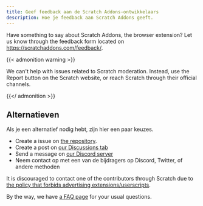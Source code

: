 ```yaml
---
title: Geef feedback aan de Scratch Addons-ontwikkelaars 
description: Hoe je feedback aan Scratch Addons geeft. 
---
```


Have something to say about Scratch Addons, the browser extension? Let us know through the feedback form located on https://scratchaddons.com/feedback/.

{{< admonition warning >}}

We can't help with issues related to Scratch moderation. Instead, use the Report button on the Scratch website, or reach Scratch through their official channels.

{{</ admonition >}}

## Alternatieven

Als je een alternatief nodig hebt, zijn hier een paar keuzes.

- Create a issue on [the repository](https://github.com/ScratchAddons/ScratchAddons/issues).
- Create a post on [our Discussions tab](https://github.com/ScratchAddons/ScratchAddons/discussions)
- Send a message on [our Discord server](https://discord.gg/R5NBqwMjNc)
- Neem contact op met een van de bijdragers op Discord, Twitter, of andere methoden

It is discouraged to contact one of the contributors through Scratch due to [the policy that forbids advertising extensions/userscripts](https://scratch.mit.edu/discuss/post/2907564/).

By the way, we have [a FAQ page](https://scratchaddons.com/docs/faq/) for your usual questions.